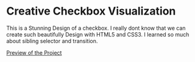 # Creative Checkbox Visualization
This is a Stunning Design of a checkbox. I really dont know that we can create such beautifully Design with HTML5 and CSS3. 
I learned so much about sibling selector and transition.

[Preview of the Project]('https://htmlpreview.github.io/?https://github.com/TolgaKara/Creative-Checkbox-Visualization/blob/master/index.html')
